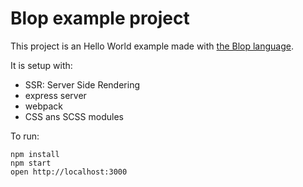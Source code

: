 # Blop example project

This project is an Hello World example made with [the Blop language](https://github.com/batiste/blop-language).

It is setup with:

  * SSR: Server Side Rendering
  * express server
  * webpack
  * CSS ans SCSS modules

To run:

```
npm install
npm start
open http://localhost:3000
```
